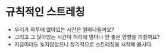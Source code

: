 # 규칙적인 스트레칭

* 우리가 하루에 앉아있는 시간은 얼마나될까요?
* 그리고 그 앉아있는 시간이 허리에 얼마나 안 좋은 영향을 끼칠까요?
* 지금이라도 늦지않았으니 정기적으로 스트레칭을 시작해 봅시다.
